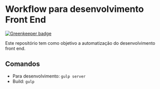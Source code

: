 # Workflow para desenvolvimento Front End

[![Greenkeeper badge](https://badges.greenkeeper.io/jpbretanha/base-site.svg)](https://greenkeeper.io/)

Este repositório tem como objetivo a automatização do desenvolvimento front end.

## Comandos
* Para desenvolvimento: `gulp server`
* Build: `gulp`

